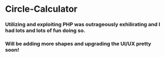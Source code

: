 ﻿# Circle-Calculator
<h3>Utilizing and exploiting PHP was outrageously exhilirating and I had lots and lots of fun doing so.</h3>
<h3>Will be adding more shapes and upgrading the UI/UX pretty soon!</h3>
